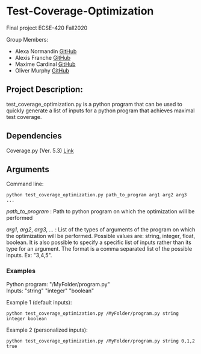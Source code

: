# Test-Coverage-Optimization

Final project ECSE-420 Fall2020<br/>

Group Members:<br/>
* Alexa Normandin   [GitHub](https://github.com/alexnorms)<br/>
* Alexis Franche    [GitHub](https://github.com/alexisfranche)<br/>
* Maxime Cardinal   [GitHub](https://github.com/MaximeCardinal)<br/>
* Oliver Murphy     [GitHub](https://github.com/OliverMurphy)<br/>

## Project Description:

test_coverage_optimization.py is a python program that can be used to quickly generate a list of inputs for a python program that achieves maximal test coverage.

## Dependencies

Coverage.py (Ver. 5.3) [Link](https://coverage.readthedocs.io/en/coverage-5.3/)

## Arguments

Command line:

    python test_coverage_optimization.py path_to_program arg1 arg2 arg3 ...

*path_to_program* : Path to python program on which the optimization will be performed<br/>

*arg1*, *arg2*, *arg3*, *...* : List of the types of arguments of the program on which the optimization will be performed. Possible values are: string, integer, float, boolean. It is also possible to specify a specific list of inputs rather than its type for an argument. The format is a comma separated list of the possible inputs. Ex:  "3,4,5".

### Examples

Python program: "/MyFolder/program.py"<br/>
Inputs: "string" "integer" "boolean"<br/>

Example 1 (default inputs):

    python test_coverage_optimization.py /MyFolder/program.py string integer boolean

Example 2 (personalized inputs): 

    python test_coverage_optimization.py /MyFolder/program.py string 0,1,2 true
